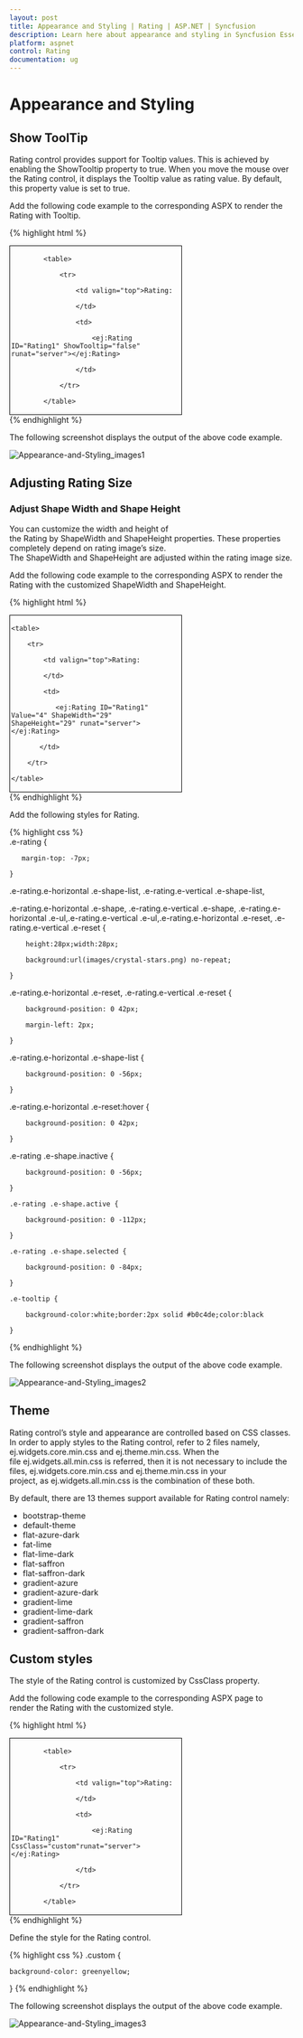 ```yaml
---
layout: post
title: Appearance and Styling | Rating | ASP.NET | Syncfusion
description: Learn here about appearance and styling in Syncfusion Essential Studio ASP.NET Rating control, and more.
platform: aspnet
control: Rating
documentation: ug
---
```


# Appearance and Styling

## Show ToolTip

Rating control provides support for Tooltip values. This is achieved by enabling the ShowTooltip property to true. When you 
move the mouse over the Rating control, it displays the Tooltip value as rating value. By default, this property value is set 
to true.

Add the following code example to the corresponding ASPX to render the Rating with Tooltip.

{% highlight html %}
<div id="container" style="border: 1px solid black; width: 300px; padding: 2px">

            <table>

                <tr>

                    <td valign="top">Rating:

                    </td>

                    <td>

                        <ej:Rating ID="Rating1" ShowTooltip="false" runat="server"></ej:Rating>

                    </td>

                </tr>

            </table>

</div>
{% endhighlight %}

The following screenshot displays the output of the above code example.

![Appearance-and-Styling_images1](Appearance-and-Styling_images/Appearance-and-Styling_img1.png)

## Adjusting Rating Size

### Adjust Shape Width and Shape Height

You can customize the width and height of the Rating by ShapeWidth and ShapeHeight properties. These properties completely depend on rating image’s size. The ShapeWidth and ShapeHeight are adjusted within the rating image size.

Add the following code example to the corresponding ASPX to render the Rating with the customized ShapeWidth and ShapeHeight.

{% highlight html %}
<div id="container" style="border: 1px solid black; width: 300px; padding: 2px">

    <table>

        <tr>

            <td valign="top">Rating:

            </td>

            <td>

               <ej:Rating ID="Rating1" Value="4" ShapeWidth="29" ShapeHeight="29" runat="server"></ej:Rating>

           </td>

        </tr>

    </table>

</div>
{% endhighlight %}

Add the following styles for Rating.

{% highlight css %}  
.e-rating {

       margin-top: -7px;

    }

   .e-rating.e-horizontal .e-shape-list, .e-rating.e-vertical .e-shape-list,

   .e-rating.e-horizontal .e-shape, .e-rating.e-vertical .e-shape, .e-rating.e-horizontal .e-ul,.e-rating.e-vertical .e-ul,.e-rating.e-horizontal .e-reset, .e-rating.e-vertical .e-reset {

        height:28px;width:28px;

        background:url(images/crystal-stars.png) no-repeat;

    }

   .e-rating.e-horizontal .e-reset, .e-rating.e-vertical .e-reset {

        background-position: 0 42px;

        margin-left: 2px;

    }

   .e-rating.e-horizontal .e-shape-list {

        background-position: 0 -56px;

    }

   .e-rating.e-horizontal .e-reset:hover {

        background-position: 0 42px;

    }

   .e-rating .e-shape.inactive {

        background-position: 0 -56px;

    }

    .e-rating .e-shape.active {

        background-position: 0 -112px;

    }

    .e-rating .e-shape.selected {

        background-position: 0 -84px;

    }

    .e-tooltip {

        background-color:white;border:2px solid #b0c4de;color:black

    }  
{% endhighlight %}

The following screenshot displays the output of the above code example.

![Appearance-and-Styling_images2](Appearance-and-Styling_images/Appearance-and-Styling_img2.png)

## Theme

Rating control’s style and appearance are controlled based on CSS classes. In order to apply styles to the Rating control, refer to 2 files namely, ej.widgets.core.min.css and ej.theme.min.css. When the file ej.widgets.all.min.css is referred, then it is not necessary to include the files, ej.widgets.core.min.css and ej.theme.min.css in your project, as ej.widgets.all.min.css is the combination of these both.

By default, there are 13 themes support available for Rating control namely:

* bootstrap-theme
* default-theme
* flat-azure-dark
* fat-lime
* flat-lime-dark
* flat-saffron
* flat-saffron-dark
* gradient-azure
* gradient-azure-dark
* gradient-lime
* gradient-lime-dark
* gradient-saffron
* gradient-saffron-dark

## Custom styles

The style of the Rating control is customized by CssClass property.

Add the following code example to the corresponding ASPX page to render the Rating with the customized style.

{% highlight html %}
<div id="container" style="border: 1px solid black; width: 300px; padding: 2px">

            <table>

                <tr>

                    <td valign="top">Rating:

                    </td>

                    <td>

                        <ej:Rating ID="Rating1" CssClass="custom"runat="server"> </ej:Rating>

                    </td>

                </tr>

            </table>

</div>
{% endhighlight %}

Define the style for the Rating control.

{% highlight css %}
.custom {

    background-color: greenyellow;

 }
{% endhighlight %}

The following screenshot displays the output of the above code example.

![Appearance-and-Styling_images3](Appearance-and-Styling_images/Appearance-and-Styling_img3.png)